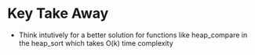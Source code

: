 # Key Take Away

- Think intutively for a better solution for functions like heap_compare in the heap_sort which takes O(k) time complexity
